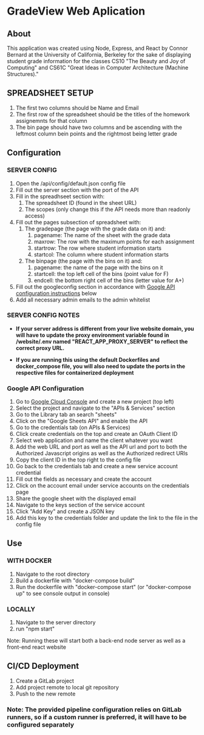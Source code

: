 # GradeView Web Aplication

## About

This application was created using Node, Express, and React by Connor Bernard at the University of California, Berkeley for the sake of displaying student grade information for the classes CS10 "The Beauty and Joy of Computing" and CS61C "Great Ideas in Computer Architecture (Machine Structures)."

## SPREADSHEET SETUP

1. The first two columns should be Name and Email
2. The first row of the spreadsheet should be the titles of the homework assignemnts for that column
3. The bin page should have two columns and be ascending with the leftmost column bein points and the rightmost being letter grade

## Configuration

### SERVER CONFIG

1. Open the /api/config/default.json config file
2. Fill out the server section with the port of the API
3. Fill in the spreadhseet section with:
    1. The spreadsheet ID (found in the sheet URL)
    2. The scopes (only change this if the API needs more than readonly access)
4. Fill out the pages subsection of spreadsheet with:
    1. The gradepage (the page with the grade data on it) and:
        1. pagename: The name of the sheet with the grade data
        2. maxrow: The row with the maximum points for each assignment
        3. startrow: The row where student information starts
        4. startcol: The column where student information starts
    2. The binpage (the page with the bins on it) and:
        1. pagename: the name of the page with the bins on it
        2. startcell: the top left cell of the bins (point value for F)
        3. endcell: the bottom right cell of the bins (letter value for A+)
5. Fill out the googleconfig section in accordance with [Google API configuration instructions](#google-api-configuration) below
6. Add all necessary admin emails to the admin whitelist

### SERVER CONFIG NOTES

* __If your server address is different from your live website domain, you will have to update the proxy environment variable found in /website/.env named "REACT_APP_PROXY_SERVER" to reflect the correct proxy URL.__

* __If you are running this using the default Dockerfiles and docker_compose file, you will also need to update the ports in the respective files for containerized deployment__

### Google API Configuration

1. Go to [Google Cloud Console]("https://console.cloud.google.com/") and create a new project (top left)
2. Select the project and navigate to the "APIs & Services" section
3. Go to the Library tab an search "sheets"
4. Click on the "Google Sheets API" and enable the API
5. Go to the credentials tab (on APIs & Services)
6. Click create credentials on the top and create an OAuth Client ID
7. Select web application and name the client whatever you want
8. Add the web URL and port as well as the API url and port to both the Authorized Javascript origins as well as the Authorized redirect URIs
9. Copy the client ID in the top right to the config file
10. Go back to the credentials tab and create a new service account credential
11. Fill out the fields as necessary and create the account
12. Click on the account email under service accounts on the credentials page
13. Share the google sheet with the displayed email
14. Navigate to the keys section of the service account
15. Click "Add Key" and create a JSON key
16. Add this key to the credentials folder and update the link to the file in the config file

## Use

### WITH DOCKER

1. Navigate to the root directory
2. Build a dockerfile with "docker-compose build"
3. Run the dockerfile with "docker-compose start" (or "docker-compose up" to see console output in console)

### LOCALLY

1. Navigate to the server directory
2. run "npm start"

Note: Running these will start both a back-end node server as well as a front-end react website

## CI/CD Deployment

1. Create a GitLab project
2. Add project remote to local git repository
3. Push to the new remote

### Note: The provided pipeline configuration relies on GitLab runners, so if a custom runner is preferred, it will have to be configured separately
